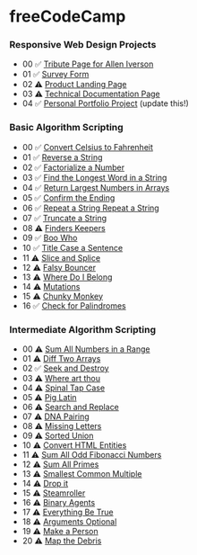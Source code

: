 # freeCodeCamp

### Responsive Web Design Projects

- 00 ✅ [Tribute Page for Allen Iverson](https://codepen.io/simbaxo/full/xdbrRB/)
- 01 ✅ [Survey Form](https://codepen.io/simbaxo/full/mzZGgg)
- 02 ⚠️ [Product Landing Page]()
- 03 ⚠️ [Technical Documentation Page]()
- 04 ✅ [Personal Portfolio Project](https://codepen.io/simbaxo/full/vmORXq/) (update this!)

### Basic Algorithm Scripting

- 00 ✅ [Convert Celsius to Fahrenheit](https://learn.freecodecamp.org/javascript-algorithms-and-data-structures/basic-algorithm-scripting/convert-celsius-to-fahrenheit)
- 01 ✅ [Reverse a String](https://www.freecodecamp.org/challenges/reverse-a-string)
- 02 ✅ [Factorialize a Number](https://www.freecodecamp.org/challenges/factorialize-a-number)
- 03 ✅ [Find the Longest Word in a String](https://www.freecodecamp.org/challenges/find-the-longest-word-in-a-string)
- 04 ✅ [Return Largest Numbers in Arrays](https://learn.freecodecamp.org/javascript-algorithms-and-data-structures/basic-algorithm-scripting/return-largest-numbers-in-arrays)
- 05 ✅ [Confirm the Ending](https://learn.freecodecamp.org/javascript-algorithms-and-data-structures/basic-algorithm-scripting/confirm-the-ending/)
- 06 ✅ [Repeat a String Repeat a String](https://learn.freecodecamp.org/javascript-algorithms-and-data-structures/basic-algorithm-scripting/repeat-a-string-repeat-a-string/)
- 07 ✅ [Truncate a String](https://learn.freecodecamp.org/javascript-algorithms-and-data-structures/basic-algorithm-scripting/truncate-a-string/)
- 08 ⚠️ [Finders Keepers](https://learn.freecodecamp.org/javascript-algorithms-and-data-structures/basic-algorithm-scripting/finders-keepers/)
- 09 ✅ [Boo Who](https://learn.freecodecamp.org/javascript-algorithms-and-data-structures/basic-algorithm-scripting/boo-who/)
- 10 ✅ [Title Case a Sentence](https://learn.freecodecamp.org/javascript-algorithms-and-data-structures/basic-algorithm-scripting/title-case-a-sentence/)
- 11 ⚠️ [Slice and Splice](https://learn.freecodecamp.org/javascript-algorithms-and-data-structures/basic-algorithm-scripting/slice-and-splice/)
- 12 ⚠️ [Falsy Bouncer](https://learn.freecodecamp.org/javascript-algorithms-and-data-structures/basic-algorithm-scripting/falsy-bouncer/)
- 13 ⚠️ [Where Do I Belong](https://learn.freecodecamp.org/javascript-algorithms-and-data-structures/basic-algorithm-scripting/where-do-i-belong/)
- 14 ⚠️ [Mutations](https://learn.freecodecamp.org/javascript-algorithms-and-data-structures/basic-algorithm-scripting/mutations/)
- 15 ⚠️ [Chunky Monkey](https://learn.freecodecamp.org/javascript-algorithms-and-data-structures/basic-algorithm-scripting/chunky-monkey/)
- 16 ✅ [Check for Palindromes](https://www.freecodecamp.org/challenges/check-for-palindromes)

### Intermediate Algorithm Scripting

- 00 ⚠️ [Sum All Numbers in a Range](https://learn.freecodecamp.org/javascript-algorithms-and-data-structures/intermediate-algorithm-scripting/sum-all-numbers-in-a-range/)
- 01 ⚠️ [Diff Two Arrays](https://learn.freecodecamp.org/javascript-algorithms-and-data-structures/intermediate-algorithm-scripting/diff-two-arrays/)
- 02 ✅ [Seek and Destroy](https://learn.freecodecamp.org/javascript-algorithms-and-data-structures/intermediate-algorithm-scripting/seek-and-destroy)
- 03 ⚠️ [Where art thou](https://learn.freecodecamp.org/javascript-algorithms-and-data-structures/intermediate-algorithm-scripting/wherefore-art-thou)
- 04 ⚠️ [Spinal Tap Case](https://learn.freecodecamp.org/javascript-algorithms-and-data-structures/intermediate-algorithm-scripting/spinal-tap-case)
- 05 ⚠️ [Pig Latin](https://learn.freecodecamp.org/javascript-algorithms-and-data-structures/intermediate-algorithm-scripting/pig-latin)
- 06 ⚠️ [Search and Replace](https://learn.freecodecamp.org/javascript-algorithms-and-data-structures/intermediate-algorithm-scripting/search-and-replace)
- 07 ⚠️ [DNA Pairing](https://learn.freecodecamp.org/javascript-algorithms-and-data-structures/intermediate-algorithm-scripting/dna-pairing)
- 08 ⚠️ [Missing Letters](https://learn.freecodecamp.org/javascript-algorithms-and-data-structures/intermediate-algorithm-scripting/missing-letters)
- 09 ⚠️ [Sorted Union](https://learn.freecodecamp.org/javascript-algorithms-and-data-structures/intermediate-algorithm-scripting/sorted-union)
- 10 ⚠️ [Convert HTML Entities](https://learn.freecodecamp.org/javascript-algorithms-and-data-structures/intermediate-algorithm-scripting/convert-html-entities)
- 11 ⚠️ [Sum All Odd Fibonacci Numbers](https://learn.freecodecamp.org/javascript-algorithms-and-data-structures/intermediate-algorithm-scripting/sum-all-odd-fibonacci-numbers)
- 12 ⚠️ [Sum All Primes](https://learn.freecodecamp.org/javascript-algorithms-and-data-structures/intermediate-algorithm-scripting/sum-all-primes)
- 13 ⚠️ [Smallest Common Multiple](https://learn.freecodecamp.org/javascript-algorithms-and-data-structures/intermediate-algorithm-scripting/smallest-common-multiple)
- 14 ⚠️ [Drop it](https://learn.freecodecamp.org/javascript-algorithms-and-data-structures/intermediate-algorithm-scripting/drop-it)
- 15 ⚠️ [Steamroller](https://learn.freecodecamp.org/javascript-algorithms-and-data-structures/intermediate-algorithm-scripting/steamroller)
- 16 ⚠️ [Binary Agents](https://learn.freecodecamp.org/javascript-algorithms-and-data-structures/intermediate-algorithm-scripting/binary-agents)
- 17 ⚠️ [Everything Be True](https://learn.freecodecamp.org/javascript-algorithms-and-data-structures/intermediate-algorithm-scripting/everything-be-true/)
- 18 ⚠️ [Arguments Optional](https://learn.freecodecamp.org/javascript-algorithms-and-data-structures/intermediate-algorithm-scripting/arguments-optional)
- 19 ⚠️ [Make a Person](https://learn.freecodecamp.org/javascript-algorithms-and-data-structures/intermediate-algorithm-scripting/make-a-person)
- 20 ⚠️ [Map the Debris](https://learn.freecodecamp.org/javascript-algorithms-and-data-structures/intermediate-algorithm-scripting/map-the-debris)
